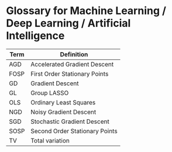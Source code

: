 
# Glossary for Machine Learning / Deep Learning / Artificial Intelligence

|__Term__   | __Definition__ |
|-----------|------------|
AGD         | Accelerated Gradient Descent
FOSP        | First Order Stationary Points 
GD          | Gradient Descent
GL 			| Group LASSO
OLS			| Ordinary Least Squares
NGD         | Noisy Gradient Descent
SGD         | Stochastic Gradient Descent
SOSP        | Second Order Stationary Points 
TV			| Total variation
